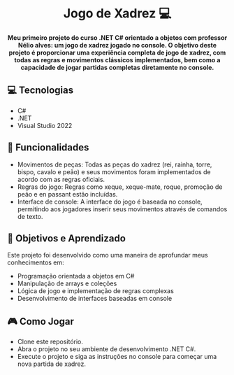 <h1 align="center" style="font-weight: bold;">Jogo de Xadrez 💻</h1>

<p align="center">
    <b>Meu primeiro projeto do curso .NET C# orientado a objetos com professor Nélio alves: um jogo de xadrez jogado no console. 
      O objetivo deste projeto é proporcionar uma experiência completa de jogo de xadrez, 
      com todas as regras e movimentos clássicos implementados, bem como a capacidade de 
      jogar partidas completas diretamente no console. </b>
</p>

<h2 id="tech">💻 Tecnologias</h2>

- C#
- .NET
- Visual Studio 2022

<h2 id="func">🚀 Funcionalidades</h2>

- Movimentos de peças: Todas as peças do xadrez (rei, rainha, torre, bispo, cavalo e peão) e seus movimentos foram implementados de acordo com as regras oficiais.
- Regras do jogo: Regras como xeque, xeque-mate, roque, promoção de peão e en passant estão incluídas.
- Interface de console: A interface do jogo é baseada no console, permitindo aos jogadores inserir seus movimentos através de comandos de texto.

<h2 id="obj">📖 Objetivos e Aprendizado </h2>

Este projeto foi desenvolvido como uma maneira de aprofundar meus conhecimentos em:

- Programação orientada a objetos em C#
- Manipulação de arrays e coleções
- Lógica de jogo e implementação de regras complexas
- Desenvolvimento de interfaces baseadas em console

<h2 id="play">🎮 Como Jogar </h2>

- Clone este repositório.
- Abra o projeto no seu ambiente de desenvolvimento .NET C#.
- Execute o projeto e siga as instruções no console para começar uma nova partida de xadrez.
